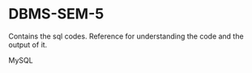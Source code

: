 # DBMS-SEM-5
Contains the sql codes.
Reference for understanding the code and the output of it.

MySQL 
